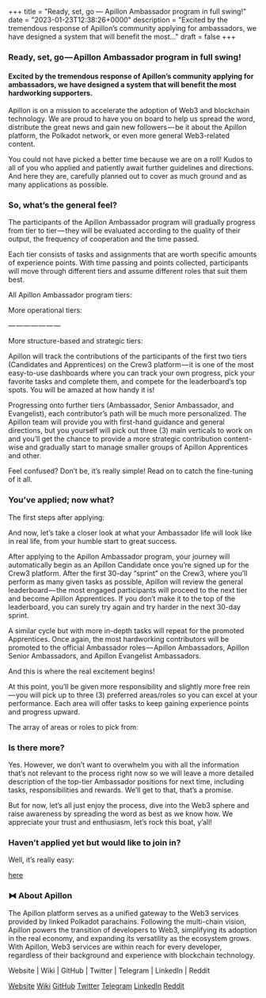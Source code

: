 +++
title = "Ready, set, go — Apillon Ambassador program in full swing!"
date = "2023-01-23T12:38:26+0000"
description = "Excited by the tremendous response of Apillon’s community applying for ambassadors, we have designed a system that will benefit the most…"
draft = false
+++

### Ready, set, go — Apillon Ambassador program in full swing!


#### Excited by the tremendous response of Apillon’s community applying for ambassadors, we have designed a system that will benefit the most hardworking supporters.


Apillon is on a mission to accelerate the adoption of Web3 and blockchain technology. We are proud to have you on board to help us spread the word, distribute the great news and gain new followers — be it about the Apillon platform, the Polkadot network, or even more general Web3-related content.


You could not have picked a better time because we are on a roll! Kudos to all of you who applied and patiently await further guidelines and directions. And here they are, carefully planned out to cover as much ground and as many applications as possible.


### So, what’s the general feel?


The participants of the Apillon Ambassador program will gradually progress from tier to tier — they will be evaluated according to the quality of their output, the frequency of cooperation and the time passed.


Each tier consists of tasks and assignments that are worth specific amounts of experience points. With time passing and points collected, participants will move through different tiers and assume different roles that suit them best.


All Apillon Ambassador program tiers:


More operational tiers:


— — — — — — —


More structure-based and strategic tiers:


Apillon will track the contributions of the participants of the first two tiers (Candidates and Apprentices) on the Crew3 platform — it is one of the most easy-to-use dashboards where you can track your own progress, pick your favorite tasks and complete them, and compete for the leaderboard’s top spots. You will be amazed at how handy it is!


Progressing onto further tiers (Ambassador, Senior Ambassador, and Evangelist), each contributor’s path will be much more personalized. The Apillon team will provide you with first-hand guidance and general directions, but you yourself will pick out three (3) main verticals to work on and you’ll get the chance to provide a more strategic contribution content-wise and gradually start to manage smaller groups of Apillon Apprentices and other.


Feel confused? Don’t be, it’s really simple! Read on to catch the fine-tuning of it all.


### You’ve applied; now what?


The first steps after applying:


And now, let’s take a closer look at what your Ambassador life will look like in real life, from your humble start to great success.


After applying to the Apillon Ambassador program, your journey will automatically begin as an Apillon Candidate once you’re signed up for the Crew3 platform. After the first 30-day “sprint” on the Crew3, where you’ll perform as many given tasks as possible, Apillon will review the general leaderboard — the most engaged participants will proceed to the next tier and become Apillon Apprentices. If you don’t make it to the top of the leaderboard, you can surely try again and try harder in the next 30-day sprint.


A similar cycle but with more in-depth tasks will repeat for the promoted Apprentices. Once again, the most hardworking contributors will be promoted to the official Ambassador roles — Apillon Ambassadors, Apillon Senior Ambassadors, and Apillon Evangelist Ambassadors.


And this is where the real excitement begins!


At this point, you’ll be given more responsibility and slightly more free rein — you will pick up to three (3) preferred areas/roles so you can excel at your performance. Each area will offer tasks to keep gaining experience points and progress upward.


The array of areas or roles to pick from:


### Is there more?


Yes. However, we don’t want to overwhelm you with all the information that’s not relevant to the process right now so we will leave a more detailed description of the top-tier Ambassador positions for next time, including tasks, responsibilities and rewards. We’ll get to that, that’s a promise.


But for now, let’s all just enjoy the process, dive into the Web3 sphere and raise awareness by spreading the word as best as we know how. We appreciate your trust and enthusiasm, let’s rock this boat, y’all!


### Haven’t applied yet but would like to join in?


Well, it’s really easy:

[here](https://medium.com/apillon/apillon-is-launching-its-ambassador-program-76ee6bf69587)

### ⧓ About Apillon


The Apillon platform serves as a unified gateway to the Web3 services provided by linked Polkadot parachains. Following the multi-chain vision, Apillon powers the transition of developers to Web3, simplifying its adoption in the real economy, and expanding its versatility as the ecosystem grows. With Apillon, Web3 services are within reach for every developer, regardless of their background and experience with blockchain technology.


Website | Wiki | GitHub | Twitter | Telegram | LinkedIn | Reddit

[Website](https://apillon.io/)
[Wiki](https://wiki.apillon.io/)
[GitHub](https://github.com/Apillon-web3)
[Twitter](https://twitter.com/apillon)
[Telegram](https://t.me/Apillon)
[LinkedIn](https://www.linkedin.com/company/apillon/)
[Reddit](https://www.reddit.com/r/apillon/)